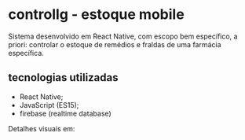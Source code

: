 # controllg - estoque mobile
Sistema desenvolvido em React Native, com escopo bem específico, a priori: controlar o estoque de remédios e fraldas de uma farmácia específica.

## tecnologias utilizadas
  - React Native;
  - JavaScript (ES15);
  - firebase (realtime database)
  
  Detalhes visuais em: 
